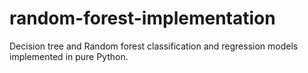 # random-forest-implementation
Decision tree and Random forest classification and regression models implemented in pure Python.
